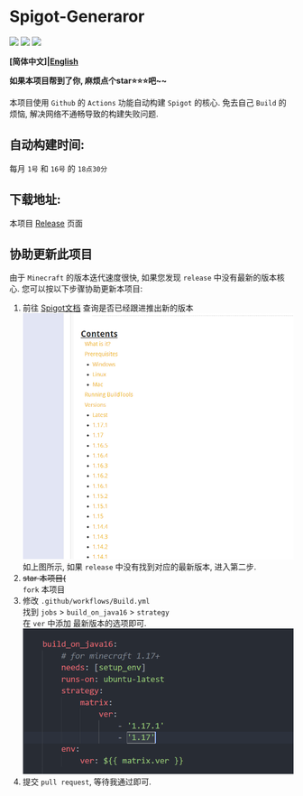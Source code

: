 # Spigot-Generaror
![](https://shields.io/github/license/:user/:repo)
![](https://shields.io/badge/Latest-1.17.1-blue)
![](https://shields.io/github/downloads/:user/:repo/total)

**[简体中文]|[English](./docs/README-EN.md)**

**如果本项目帮到了你, 麻烦点个star⭐⭐⭐吧~~**

本项目使用 `Github` 的 `Actions` 功能自动构建 `Spigot` 的核心.
免去自己 `Build` 的烦恼, 解决网络不通畅导致的构建失败问题.

## 自动构建时间:
每月 `1号` 和 `16号` 的 `18点30分`

## 下载地址:
本项目 [Release](https://github.com/Youkii-Chen/Spigot-Generaror/releases) 页面

## 协助更新此项目
由于 `Minecraft` 的版本迭代速度很快, 如果您发现 `release` 中没有最新的版本核心. 您可以按以下步骤协助更新本项目:
1. 前往 [Spigot文档](https://www.spigotmc.org/wiki/buildtools/) 查询是否已经跟进推出新的版本
   ![](./docs/versions.png)
   如上图所示, 如果 `release` 中没有找到对应的最新版本, 进入第二步.
2. <del>star 本项目(</del>  
`fork` 本项目
3. 修改 `.github/workflows/Build.yml`  
找到 `jobs` > `build_on_java16` > `strategy`  
在 `ver` 中添加 最新版本的选项即可.  
![](./docs/ver.png)
4. 提交 `pull request`, 等待我通过即可.